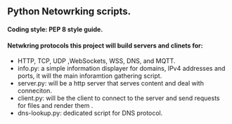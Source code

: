 ## Python Netowrking scripts.

#### Coding style: PEP 8 style guide.
#### Netwkring protocols this project will build servers and clinets for:
  - HTTP, TCP, UDP ,WebSockets, WSS, DNS, and MQTT.
  - info.py:  a simple information displayer for domains, IPv4 addresses and ports, it will the main inforamtion gathering script. 
  - server.py: will be a http server that serves content and deal with conneciton.
  - client.py: will be the client to connect to the server and send requests for files and render them . 
  - dns-lookup.py: dedicated script for DNS protocol.
